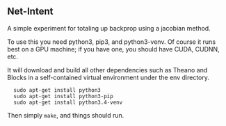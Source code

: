 Net-Intent
----------

A simple experiment for totaling up backprop using a jacobian method.

To use this you need python3, pip3, and python3-venv.  Of course it
runs best on a GPU machine; if you have one, you should have CUDA, CUDNN, etc.

It will download and build all other dependencies such as Theano and Blocks
in a self-contained virtual environment under the env directory.

```
  sudo apt-get install python3
  sudo apt-get install python3-pip
  sudo apt-get install python3.4-venv
```

Then simply `make`, and things should run.
